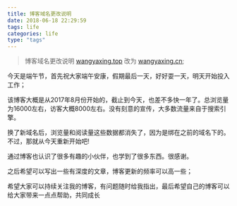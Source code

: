 ```yaml
---
title: 博客域名更改说明
date: 2018-06-18 22:29:59
tags: life
categories: life
type: "tags"
---
```

> 博客域名更改说明
[wangyaxing.top](http://wangyaxing.top/) 改为 [wangyaxing.cn](http://www.wangyaxing.cn/);

<!--more-->
今天是端午节，首先祝大家端午安康，假期最后一天，好好耍一天，明天开始投入工作；

该博客大概是从2017年8月份开始的，截止到今天，也差不多快一年了。总浏览量为16000左右，访客大概8000左右。没有刻意的宣传，大多数流量来自于搜索引擎。

换了新域名后，浏览量和阅读量这些数据都消失了，因为是绑在之前的域名下的。不过，那就从今天重新开始吧!

通过博客也认识了很多有趣的小伙伴，也学到了很多东西。很感谢。

之后希望可以写出一些有深度的文章，博客更新的频率可以高一些；

希望大家可以持续关注我的博客，有问题随时给我指出，最后希望自己的博客可以给大家带来一点点帮助，共同成长